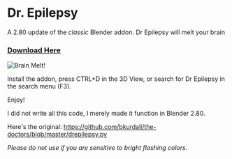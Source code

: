 # Dr. Epilepsy
A 2.80 update of the *classic* Blender addon. Dr Epilepsy will melt your brain

### [Download Here](https://github.com/natecraddock/dr-epilepsy/releases/download/v1.0/dr_epilepsy.py)

![Brain Melt!](brain_melt.png)

Install the addon, press CTRL+D in the 3D View, or search for Dr Epilepsy in the search menu (F3).

Enjoy!

I did not write all this code, I merely made it function in Blender 2.80.

Here's the original: https://github.com/bkurdali/the-doctors/blob/master/drepilepsy.py

*Please do not use if you are sensitive to bright flashing colors.*
